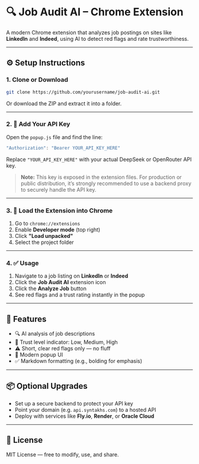 # 🔍 Job Audit AI – Chrome Extension

A modern Chrome extension that analyzes job postings on sites like **LinkedIn** and **Indeed**, using AI to detect red flags and rate trustworthiness.

---

## ⚙️ Setup Instructions

### 1. Clone or Download

```bash
git clone https://github.com/yourusername/job-audit-ai.git
```

Or download the ZIP and extract it into a folder.

---

### 2. 🔑 Add Your API Key

Open the `popup.js` file and find the line:

```js
"Authorization": "Bearer YOUR_API_KEY_HERE"
```

Replace `"YOUR_API_KEY_HERE"` with your actual DeepSeek or OpenRouter API key.

> **Note:** This key is exposed in the extension files. For production or public distribution, it’s strongly recommended to use a backend proxy to securely handle the API key.

---

### 3. 🚀 Load the Extension into Chrome

1. Go to `chrome://extensions`
2. Enable **Developer mode** (top right)
3. Click **"Load unpacked"**
4. Select the project folder

---

### 4. ✅ Usage

1. Navigate to a job listing on **LinkedIn** or **Indeed**
2. Click the **Job Audit AI** extension icon
3. Click the **Analyze Job** button
4. See red flags and a trust rating instantly in the popup

---

## 🧠 Features

- 🔍 AI analysis of job descriptions
- 🚦 Trust level indicator: Low, Medium, High
- ⚠️ Short, clear red flags only — no fluff
- 💄 Modern popup UI
- ✅ Markdown formatting (e.g., bolding for emphasis)

---

## 📦 Optional Upgrades

- Set up a secure backend to protect your API key
- Point your domain (e.g. `api.syntakhs.com`) to a hosted API
- Deploy with services like **Fly.io**, **Render**, or **Oracle Cloud**

---

## 📄 License

MIT License — free to modify, use, and share.

